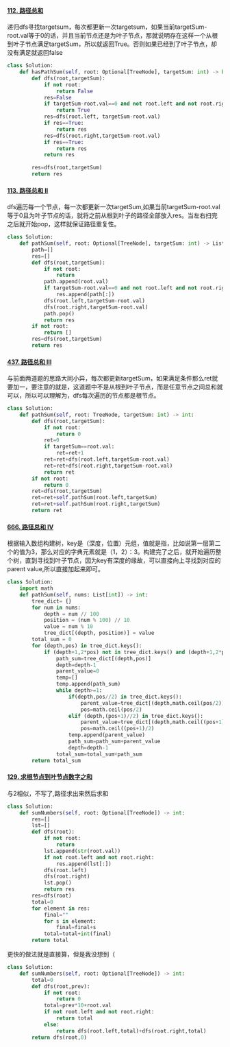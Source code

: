 #### [112. 路径总和](https://leetcode.cn/problems/path-sum/)

递归dfs寻找targetsum，每次都更新一次targetsum，如果当前targetSum-root.val等于0的话，并且当前节点还是为叶子节点，那就说明存在这样一个从根到叶子节点满足targetSum，所以就返回True。否则如果已经到了叶子节点，却没有满足就返回false

```python
class Solution:
    def hasPathSum(self, root: Optional[TreeNode], targetSum: int) -> bool:
        def dfs(root,targetSum):
            if not root:
                return False
            res=False
            if targetSum-root.val==0 and not root.left and not root.right:
                return True
            res=dfs(root.left, targetSum-root.val)
            if res==True:
                return res
            res=dfs(root.right,targetSum-root.val)
            if res==True:
                return res 
            return res 
        
        res=dfs(root,targetSum)
        return res 
```



#### [113. 路径总和 II](https://leetcode.cn/problems/path-sum-ii/)

dfs遍历每一个节点，每一次都更新一次targetSum,如果当前targetSum-root.val等于0且为叶子节点的话，就将之前从根到叶子的路径全部放入res。当左右扫完之后就开始pop，这样就保证路径重复性。

```python
class Solution:
    def pathSum(self, root: Optional[TreeNode], targetSum: int) -> List[List[int]]:
        path=[]
        res=[]
        def dfs(root,targetSum):
            if not root:
                return 
            path.append(root.val)
            if targetSum-root.val==0 and not root.left and not root.right:
                res.append(path[:])
            dfs(root.left,targetSum-root.val)
            dfs(root.right,targetSum-root.val)
            path.pop()
            return res
        if not root:
            return []
        res=dfs(root,targetSum)
        return res 
```



#### [437. 路径总和 III](https://leetcode.cn/problems/path-sum-iii/)

与前面两道题的思路大同小异，每次都更新targetSum，如果满足条件那么ret就要加一，要注意的就是，这道题中不是从根到叶子节点，而是任意节点之间总和就可以，所以可以理解为，dfs每次遍历的节点都是根节点。

```python
class Solution:
    def pathSum(self, root: TreeNode, targetSum: int) -> int:
        def dfs(root,targetSum):
            if not root:
                return 0
            ret=0
            if targetSum==root.val:
                ret=ret+1
            ret=ret+dfs(root.left,targetSum-root.val)
            ret=ret+dfs(root.right,targetSum-root.val)
            return ret
        if not root:
            return 0
        ret=dfs(root,targetSum)
        ret=ret+self.pathSum(root.left,targetSum)
        ret=ret+self.pathSum(root.right,targetSum)
        return ret
```



#### [666. 路径总和 IV](https://leetcode.cn/problems/path-sum-iv/)

根据输入数组构建树，key是（深度，位置）元组，值就是指，比如说第一层第二个的值为3，那么对应的字典元素就是（1，2）：3。构建完了之后，就开始遍历整个树，直到寻找到叶子节点，因为key有深度的缘故，可以直接向上寻找到对应的parent value,所以直接加起来即可。

```python
class Solution:
    import math
    def pathSum(self, nums: List[int]) -> int:
        tree_dict= {}
        for num in nums:
            depth = num // 100
            position = (num % 100) // 10
            value = num % 10
            tree_dict[(depth, position)] = value
        total_sum = 0
        for (depth,pos) in tree_dict.keys():
            if (depth+1,2*pos) not in tree_dict.keys() and (depth+1,2*pos-1) not in tree_dict.keys():
                path_sum=tree_dict[(depth,pos)]
                depth=depth-1
                parent_value=0
                temp=[]
                temp.append(path_sum)
                while depth>=1:
                    if(depth,pos//2) in tree_dict.keys():
                        parent_value=tree_dict[(depth,math.ceil(pos/2))]
                        pos=math.ceil(pos/2)
                    elif (depth,(pos+1)//2) in tree_dict.keys():
                        parent_value=tree_dict[(depth,math.ceil((pos+1)/2))]
                        pos=math.ceil((pos+1)/2)
                    temp.append(parent_value)
                    path_sum=path_sum+parent_value
                    depth=depth-1
                total_sum=total_sum+path_sum
        return total_sum
```



#### [129. 求根节点到叶节点数字之和](https://leetcode.cn/problems/sum-root-to-leaf-numbers/)

与2相似，不写了,路径求出来然后求和

```python
class Solution:
    def sumNumbers(self, root: Optional[TreeNode]) -> int:
        res=[]
        lst=[]
        def dfs(root):
            if not root:
                return 
            lst.append(str(root.val))
            if not root.left and not root.right:
                res.append(lst[:])
            dfs(root.left)
            dfs(root.right)
            lst.pop()
            return res
        res=dfs(root)
        total=0
        for element in res:
            final=""
            for s in element:
                final=final+s
            total=total+int(final)
        return total
```



更快的做法就是直接算，但是我没想到（

```python
class Solution:
    def sumNumbers(self, root: Optional[TreeNode]) -> int:
        total=0
        def dfs(root,prev):
            if not root:
                return 0
            total=prev*10+root.val
            if not root.left and not root.right:
                return total
            else:
                return dfs(root.left,total)+dfs(root.right,total)
        return dfs(root,0)
```

